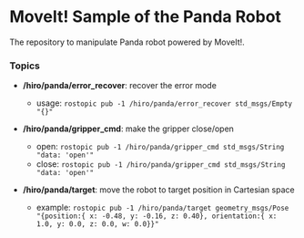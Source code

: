 # MoveIt! Sample of the Panda Robot

The repository to manipulate Panda robot powered by MoveIt!.

### Topics

* **/hiro/panda/error_recover**: recover the error mode
    * usage: `rostopic pub -1 /hiro/panda/error_recover std_msgs/Empty "{}"`

* **/hiro/panda/gripper_cmd**: make the gripper close/open
    * open: `rostopic pub -1 /hiro/panda/gripper_cmd std_msgs/String "data: 'open'"`
    * close: `rostopic pub -1 /hiro/panda/gripper_cmd std_msgs/String "data: 'open'"`

* **/hiro/panda/target**: move the robot to target position in Cartesian space
    * example: `rostopic pub -1 /hiro/panda/target geometry_msgs/Pose "{position:{ x: -0.48, y: -0.16, z: 0.40}, orientation:{ x: 1.0, y: 0.0, z: 0.0, w: 0.0}}"`